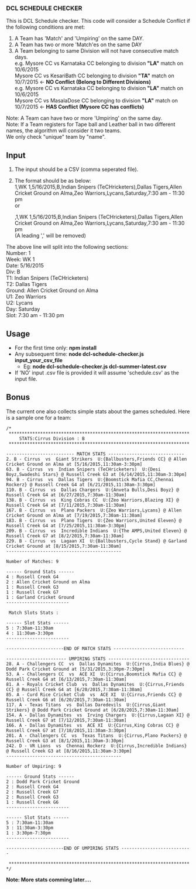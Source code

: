 ### DCL SCHEDULE CHECKER

This is DCL Schedule checker. This code will consider a Schedule Conflict if the following conditions are met:

1. A Team has 'Match' and 'Umpiring' on the same DAY.
2. A Team has two or more 'Match'es on the same DAY
3. A Team belonging to same Division will not have consecutive match days.  
   e.g. Mysore CC vs Karnataka CC belonging to division **"LA"** match on 10/6/2015  
          Mysore CC vs KesariBath CC belonging to division **"TA"**  match on 10/7/2015 <- **NO Conflict (Belong to Different Divisions)**    
   e.g. Mysore CC vs Karnataka CC belonging to division **"LA"** match on 10/6/2015    
          Mysore CC vs MasalaDose CC belonging to division **"LA"**  match on 10/7/2015 <- **HAS Conflict (Mysore CC has conflicts)**  

Note: A Team can have two or more 'Umpiring' on the same day.  
Note: If a Team registers for Tape ball and Leather ball in two different names, the algorithm will consider it two teams.  
We only check "unique" team by "name". 

## Input

1. The input should be a CSV (comma seperated file).  
2. The format should be as below:  
    1,WK 1,5/16/2015,B,Indian Snipers (TeCHricketers),Dallas Tigers,Allen Cricket Ground on Alma,Zeo Warriors,Lycans,Saturday,7:30 am - 11:30 pm  
        or
        
    ,1,WK 1,5/16/2015,B,Indian Snipers (TeCHricketers),Dallas Tigers,Allen Cricket Ground on Alma,Zeo Warriors,Lycans,Saturday,7:30 am - 11:30 pm    
     (A leading ',' will be removed) 
      
The above line will split into the following sections:   
     Number: 1  
     Week: WK 1  
     Date: 5/16/2015  
     Div: B  
     T1: Indian Snipers (TeCHricketers)  
     T2: Dallas Tigers  
     Ground: Allen Cricket Ground on Alma  
     U1: Zeo Warriors  
     U2: Lycans  
     Day: Saturday  
     Slot: 7:30 am - 11:30 pm  
     
## Usage

* For the first time only: **npm install** 
* Any subsequent time: **node dcl-schedule-checker.js input_your_csv_file**
  * Eg: **node dcl-schedule-checker.js dcl-summer-latest.csv**
* If 'NO' input .csv file is provided it will assume 'schedule.csv' as the input file.


## Bonus

The current one also collects simple stats about the games scheduled. Here is a sample one for a team:
 
```
/*
 *********************************************************************  
     STATS:Cirrus Division : B  
 *********************************************************************  
  
-------------------------- MATCH STATS -----------------------------  
2. B - Cirrus  vs  Giant Strikers  U:{Ballbusters,Friends CC} @ Allen Cricket Ground on Alma at [5/16/2015,11:30am-3:30pm]  
63. B - Cirrus  vs  Indian Snipers (TeCHricketers)  U:{Desi Boyz,Swadeshi Stars} @ Russell Creek G3 at [6/14/2015,11:30am-3:30pm]  
94. B - Cirrus  vs  Dallas Tigers  U:{Boomstick Mafia CC,Chennai Rockerz} @ Russell Creek G4 at [6/21/2015,11:30am-3:30pm]  
110. B - Cirrus  vs  Dallas Chargers  U:{Anveta Bulls,Desi Boyz} @ Russell Creek G4 at [6/27/2015,7:30am-11:30am]  
138. B - Cirrus  vs  King Cobras CC  U:{Zeo Warriors,Blazing XI} @ Russell Creek G4 at [7/11/2015,7:30am-11:30am]  
167. B - Cirrus  vs  Plano Packers  U:{Zeo Warriors,Lycans} @ Allen Cricket Ground on Alma at [7/19/2015,7:30am-11:30am]  
183. B - Cirrus  vs  Plano Tigers  U:{Zeo Warriors,United Eleven} @ Russell Creek G4 at [7/25/2015,11:30am-3:30pm]  
209. B - Cirrus  vs  Incredible Indians  U:{The AMPS,United Eleven} @ Russell Creek G7 at [8/2/2015,7:30am-11:30am]  
229. B - Cirrus  vs  Lagaan XI  U:{Ballbusters,Cycle Stand} @ Garland Cricket Ground at [8/15/2015,7:30am-11:30am]    
--------------------------------------------    
  
Number of Matches: 9 
 
------ Ground Stats ------  
4 : Russell Creek G4  
2 : Allen Cricket Ground on Alma  
1 : Russell Creek G3  
1 : Russell Creek G7  
1 : Garland Cricket Ground  
------------------------  

 Match Slots Stats : 
   
------ Slot Stats ------  
5 : 7:30am-11:30am  
4 : 11:30am-3:30pm  
------------------------  

----------------------END OF MATCH STATS ---------------------------  
  
----------------------- UMPIRING STATS -------------------------------  
28. A - Challengers CC  vs  Dallas Dynamites  U:{Cirrus,India Blues} @ Dodd Park Cricket Ground at [5/31/2015,3:30pm-7:30pm]  
53. A - Challengers CC  vs  ACE XI  U:{Cirrus,Boomstick Mafia CC} @ Russell Creek G4 at [6/13/2015,7:30am-11:30am]  
81. A - Royals Cricket Club  vs  Dallas Dynamites  U:{Cirrus,Friends CC} @ Russell Creek G4 at [6/20/2015,7:30am-11:30am]  
85. A - Curd Rice Cricket Club  vs  ACE XI  U:{Cirrus,Friends CC} @ Russell Creek G6 at [6/20/2015,7:30am-11:30am]  
117. A - Texas Titans  vs  Dallas Daredevils  U:{Cirrus,Giant Strikers} @ Dodd Park Cricket Ground at [6/28/2015,7:30am-11:30am]  
154. A - Dallas Dynamites  vs  Irving Chargers  U:{Cirrus,Lagaan XI} @ Russell Creek G7 at [7/12/2015,7:30am-11:30am]  
166. A - Dallas Dynamites  vs  ACE XI  U:{Cirrus,King Cobras CC} @ Russell Creek G7 at [7/18/2015,11:30am-3:30pm]  
201. A - Challengers CC  vs  Texas Titans  U:{Cirrus,Plano Packers} @ Russell Creek G3 at [8/1/2015,11:30am-3:30pm]  
242. D - VR Lions  vs  Chennai Rockerz  U:{Cirrus,Incredible Indians} @ Russell Creek G3 at [8/16/2015,11:30am-3:30pm]  
--------------------------------------------  

Number of Umpiring: 9 
 
------ Ground Stats ------    
2 : Dodd Park Cricket Ground  
2 : Russell Creek G4  
2 : Russell Creek G7  
2 : Russell Creek G3  
1 : Russell Creek G6  
------------------------
    
------ Slot Stats ------  
5 : 7:30am-11:30am  
3 : 11:30am-3:30pm  
1 : 3:30pm-7:30pm    
------------------------    

----------------------END OF UMPIRING STATS ---------------------------

 *********************************************************************  
*/
```

**Note: More stats comming later....**